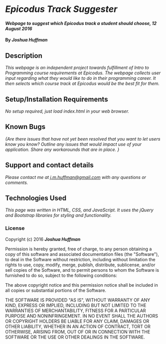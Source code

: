 # _Epicodus Track Suggester_

#### _Webpage to suggest which Epicodus track a student should choose, 12 August 2016_

#### By _**Joshua Huffman**_

## Description

_This webpage is an independent project towards fulfillment of Intro to Programming course requirements at Epicodus.  The webpage collects user input regarding what they would like to do in their programming career.  It then selects which course track at Epicodus would be the best fit for them._

## Setup/Installation Requirements

_No setup required, just load index.html in your web browser._

## Known Bugs

_{Are there issues that have not yet been resolved that you want to let users know you know?  Outline any issues that would impact use of your application.  Share any workarounds that are in place. }_

## Support and contact details

_Please contact me at j.m.huffman@gmail.com with any questions or comments._

## Technologies Used

_This page was written in HTML, CSS, and JavaScript.  It uses the jQuery and Bootstrap libraries for styling and functionality._

### License

Copyright (c) 2016 **_Joshua Huffman_**

Permission is hereby granted, free of charge, to any person obtaining a copy of this software and associated documentation files (the "Software"), to deal in the Software without restriction, including without limitation the rights to use, copy, modify, merge, publish, distribute, sublicense, and/or sell copies of the Software, and to permit persons to whom the Software is furnished to do so, subject to the following conditions:

The above copyright notice and this permission notice shall be included in all copies or substantial portions of the Software.

THE SOFTWARE IS PROVIDED "AS IS", WITHOUT WARRANTY OF ANY KIND, EXPRESS OR IMPLIED, INCLUDING BUT NOT LIMITED TO THE WARRANTIES OF MERCHANTABILITY, FITNESS FOR A PARTICULAR PURPOSE AND NONINFRINGEMENT. IN NO EVENT SHALL THE AUTHORS OR COPYRIGHT HOLDERS BE LIABLE FOR ANY CLAIM, DAMAGES OR OTHER LIABILITY, WHETHER IN AN ACTION OF CONTRACT, TORT OR OTHERWISE, ARISING FROM, OUT OF OR IN CONNECTION WITH THE SOFTWARE OR THE USE OR OTHER DEALINGS IN THE SOFTWARE.
